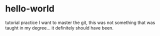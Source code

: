 # hello-world
tutorial practice
I want to master the git, this was not something that was taught in my degree... it definitely should have been.
